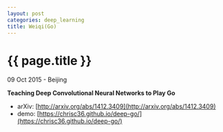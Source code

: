 ```yaml
---
layout: post
categories: deep_learning
title: Weiqi(Go)
---
```


{{ page.title }}
================

<p class="meta">09 Oct 2015 - Beijing</p>

**Teaching Deep Convolutional Neural Networks to Play Go**

- arXiv: [http://arxiv.org/abs/1412.3409](http://arxiv.org/abs/1412.3409)
- demo: [https://chrisc36.github.io/deep-go/](https://chrisc36.github.io/deep-go/)
